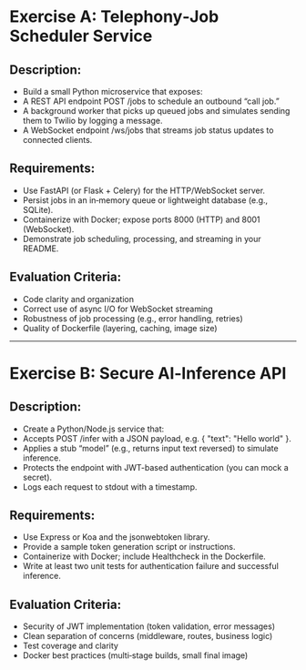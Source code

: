 # Exercise A: Telephony‑Job Scheduler Service

## Description:
- Build a small Python microservice that exposes:
- A REST API endpoint POST /jobs to schedule an outbound “call job.”
- A background worker that picks up queued jobs and simulates sending them to Twilio by logging a message.
- A WebSocket endpoint /ws/jobs that streams job status updates to connected clients.

## Requirements:
- Use FastAPI (or Flask + Celery) for the HTTP/WebSocket server.
- Persist jobs in an in‑memory queue or lightweight database (e.g., SQLite).
- Containerize with Docker; expose ports 8000 (HTTP) and 8001 (WebSocket).
- Demonstrate job scheduling, processing, and streaming in your README.

## Evaluation Criteria:
- Code clarity and organization
- Correct use of async I/O for WebSocket streaming
- Robustness of job processing (e.g., error handling, retries)
- Quality of Dockerfile (layering, caching, image size)

---

# Exercise B: Secure AI‑Inference API

## Description:
- Create a Python/Node.js service that:
- Accepts POST /infer with a JSON payload, e.g. { "text": "Hello world" }.
- Applies a stub “model” (e.g., returns input text reversed) to simulate inference.
- Protects the endpoint with JWT-based authentication (you can mock a secret).
- Logs each request to stdout with a timestamp.

## Requirements:
- Use Express or Koa and the jsonwebtoken library.
- Provide a sample token generation script or instructions.
- Containerize with Docker; include Healthcheck in the Dockerfile.
- Write at least two unit tests for authentication failure and successful inference.

## Evaluation Criteria:
- Security of JWT implementation (token validation, error messages)
- Clean separation of concerns (middleware, routes, business logic)
- Test coverage and clarity
- Docker best practices (multi‑stage builds, small final image)